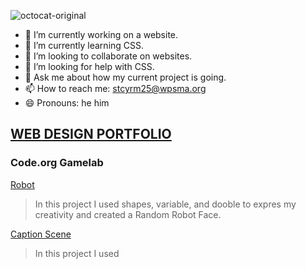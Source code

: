 ![octocat-original](https://user-images.githubusercontent.com/122101024/211028998-37c65541-18c6-463c-816f-303d2f91c93e.png)

- 🔭 I’m currently working on a website.
- 🌱 I’m currently learning CSS.
- 👯 I’m looking to collaborate on websites.
- 🤔 I’m looking for help with CSS.
- 💬 Ask me about how my current project is going. 
- 📫 How to reach me: stcyrm25@wpsma.org
- 😄 Pronouns: he him

## [WEB DESIGN PORTFOLIO](http://stcyrm25.github.io/Portfolio)

### Code.org Gamelab
[Robot](https://stcyrm25.github.io/Robot/)
> In this project I used shapes, variable, and dooble to expres my creativity and created a Random Robot Face.

[Caption Scene](https://stcyrm25.github.io/CaptionScene)
> In this project I used 


